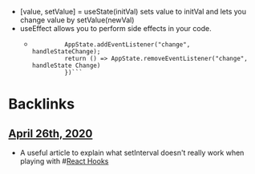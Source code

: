 - [value, setValue] = useState(initVal) sets value to initVal and lets you change value by setValue(newVal)
- useEffect allows you to perform side effects in your code.
    - ```useEffect(()=>{
               AppState.addEventListener("change", handleStateChange);
               return () => AppState.removeEventListener("change", handleState Change)
               })```

# Backlinks
## [April 26th, 2020](<April 26th, 2020.md>)
- A useful article to explain what setInterval doesn't really work when playing with #[React Hooks](<React Hooks.md>)

